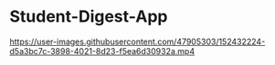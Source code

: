 # Student-Digest-App



https://user-images.githubusercontent.com/47905303/152432224-d5a3bc7c-3898-4021-8d23-f5ea6d30932a.mp4

